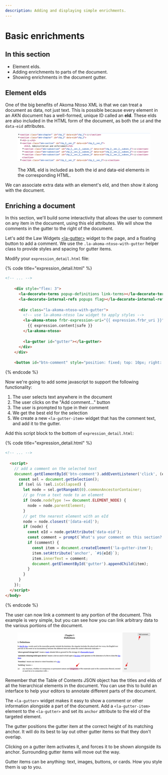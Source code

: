 ```yaml
---
description: Adding and displaying simple enrichments.
---
```


# Basic enrichments

## In this section

* Element eIds.
* Adding enrichments to parts of the document.
* Showing enrichments in the document gutter.

## Element eIds

One of the big benefits of Akoma Ntoso XML is that we can treat a document as data, not just text. This is possible because every element in an AKN document has a well-formed, unique ID called an **eId**. These eIds are also included in the HTML form of the document, as both the `id` and the `data-eid` attributes.

<figure><img src="../../.gitbook/assets/image (11).png" alt=""><figcaption><p>The XML eId is included as both the id and data-eid elements in the corresponding HTML.</p></figcaption></figure>

We can associate extra data with an element's eId, and then show it along with the document.

## Enriching a document

In this section, we'll build some interactivity that allows the user to comment on any item in the document, using this eId attributes. We will show the comments in the gutter to the right of the document.

Let's add the Law Widgets [\<la-gutter>](https://github.com/laws-africa/law-widgets/blob/main/core/src/components/gutter/readme.md) widget to the page, and a floating button to add a comment. We use the `.la-akoma-ntoso-with-gutter` helper class to provide styles and spacing for gutter items.

Modify your `expression_detail.html` file:

{% code title="expression_detail.html" %}
```html
<!-- ... -->

    <div style="flex: 3">
      <la-decorate-terms popup-definitions link-terms></la-decorate-terms>
      <la-decorate-internal-refs popups flag></la-decorate-internal-refs>

      <div class="la-akoma-ntoso-with-gutter">
        <!-- use la-akoma-ntoso law widget to apply styles -->
        <la-akoma-ntoso frbr-expression-uri="{{ expression.frbr_uri }}">
          {{ expression.content|safe }}
        </la-akoma-ntoso>

        <la-gutter id="gutter"></la-gutter>
      </div>
    </div>

    <button id="btn-comment" style="position: fixed; top: 10px; right: 10px;">Add comment...</button>

```
{% endcode %}

Now we're going to add some javascript to support the following functionality:

1. The user selects text anywhere in the document
2. The user clicks on the "Add comment..." button
3. The user is prompted to type in their comment
4. We get the best eId for the selection
5. We create a new `<la-gutter-item>` widget that has the comment text, and add it to the gutter.

Add this script block to the bottom of `expression_detail.html`:

{% code title="expression_detail.html" %}
```html
<!-- ... -->

  <script>
    // add a comment on the selected text
    document.getElementById('btn-comment').addEventListener('click', (e) => {
      const sel = document.getSelection();
      if (sel && !sel.isCollapsed) {
        let node = sel.getRangeAt(0).commonAncestorContainer;
        // go from a text node to an element
        if (node.nodeType !== document.ELEMENT_NODE) {
          node = node.parentElement;
        }
        // get the nearest element with an eId
        node = node.closest('[data-eid]');
        if (node) {
          const eId = node.getAttribute('data-eid');
          const comment = prompt(`What's your comment on this section? (#${eId})`);
          if (comment) {
            const item = document.createElement('la-gutter-item');
            item.setAttribute('anchor', `#${eId}`);
            item.innerText = comment;
            document.getElementById('gutter').appendChild(item);
          }
        }
      }
    });
  </script>
</body>
```
{% endcode %}

The user can now link a comment to any portion of the document. This example is very simple, but you can see how you can link arbitrary data to the various portions of the document.

<figure><img src="../../.gitbook/assets/image (12).png" alt=""><figcaption></figcaption></figure>

Remember that the Table of Contents JSON object has the titles and eIds of all the hierarchical elements in the document. You can use this to build an interface to help your editors to annotate different parts of the document.

The `<la-gutter>` widget makes it easy to show a comment or other information alongside a part of the document. Add a `<la-gutter-item>` element to the `<la-gutter>` and set its `anchor` attribute to the eId of the targeted element.&#x20;

The gutter positions the gutter item at the correct height of its matching anchor. It will do its best to lay out other gutter items so that they don't overlap.

Clicking on a gutter item activates it, and forces it to be shown alongside its anchor. Surrounding gutter items will move out the way.

Gutter items can be anything: text, images, buttons, or cards. How you style them is up to you.

